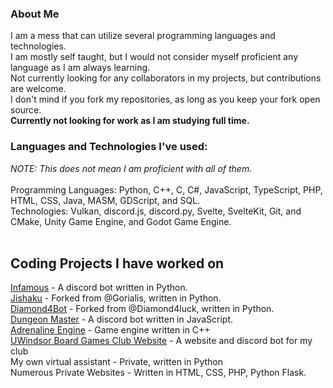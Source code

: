 ### About Me

<!--
**OneEyedKnight/OneEyedKnight** is a ✨ _special_ ✨ repository because its `README.md` (this file) appears on your GitHub profile.

Here are some ideas to get you started:

- 🔭 I’m currently working on ...
- 🌱 I’m currently learning ...
- 👯 I’m looking to collaborate on ...
- 🤔 I’m looking for help with ...
- 💬 Ask me about ...
- 📫 How to reach me: ...
- 😄 Pronouns: ...
- ⚡ Fun fact: ...
-->
<p> 
I am a mess that can utilize several programming languages and technologies. <br>
I am mostly self taught, but I would not consider myself proficient any language as I am always learning. <br>
Not currently looking for any collaborators in my projects, but contributions are welcome. <br>
I don't mind if you fork my repositories, as long as you keep your fork open source. <br>
<b> Currently not looking for work as I am studying full time. </b>
</p>

### Languages and Technologies I've used:
*NOTE: This does not mean I am proficient with all of them.* <br> <br>
Programming Languages: Python, C++, C, C#, JavaScript, TypeScript, PHP, HTML, CSS, Java, MASM, GDScript, and SQL. <br>
Technologies: Vulkan, discord.js, discord.py, Svelte, SvelteKit, Git, and CMake, Unity Game Engine, and Godot Game Engine. <br> <br>


## Coding Projects I have worked on
[Infamous](https://www.github.com/OneEyedKnight/Infamous) - A discord bot written in Python. <br>
[Jishaku](https://github.com/OneEyedKnight/jishaku) - Forked from @Gorialis, written in Python. <br>
[Diamond4Bot](https://github.com/OneEyedKnight/Diamond4Bot) - Forked from @Diamond4luck, written in Python. <br>
[Dungeon Master](https://github.com/UWindsorBGC/suite) - A discord bot written in JavaScript. <br>
[Adrenaline Engine](https://github.com/OneEyedKnight/AdrenalineEngine) - Game engine written in C++ <br>
[UWindsor Board Games Club Website](https://github.com/UWindsorBGC/suite) - A website and discord bot for my club <br>
My own virtual assistant - Private, written in Python <br>
Numerous Private Websites - Written in HTML, CSS, PHP, Python Flask.



